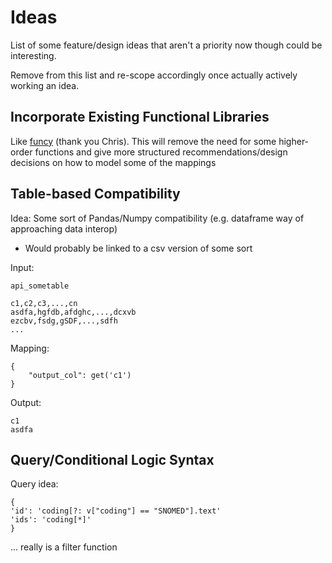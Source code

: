 
# Ideas

List of some feature/design ideas that aren't a priority now though could be interesting.

Remove from this list and re-scope accordingly once actually actively working an idea.

## Incorporate Existing Functional Libraries
Like [funcy](https://github.com/Suor/funcy) (thank you Chris). This will remove the need for some higher-order functions and give more structured recommendations/design decisions on how to model some of the mappings

## Table-based Compatibility
Idea: Some sort of Pandas/Numpy compatibility (e.g. dataframe way of approaching data interop)
- Would probably be linked to a csv version of some sort


Input: 
```
api_sometable

c1,c2,c3,...,cn
asdfa,hgfdb,afdghc,...,dcxvb
ezcbv,fsdg,gSDF,...,sdfh
...
```

Mapping:
```
{
    "output_col": get('c1')
}

```

Output:
```
c1
asdfa
```

## Query/Conditional Logic Syntax
Query idea:
```
{
'id': 'coding[?: v["coding"] == "SNOMED"].text'
'ids': 'coding[*]'
}
```
... really is a filter function